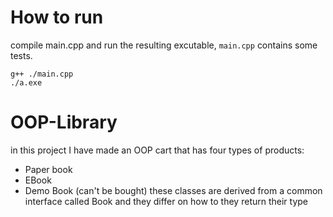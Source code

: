 # How to run
compile main.cpp and run the resulting excutable, ```main.cpp``` contains some tests.
```
g++ ./main.cpp
./a.exe
```
# OOP-Library
in this project I have made an OOP cart that has four types of products:
  - Paper book
  - EBook
  - Demo Book (can't be bought)
these classes are derived from a common interface called Book and they differ on how to they return their type 
